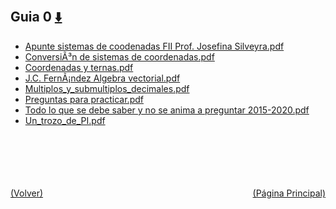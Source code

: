 
<html>
<body>
<h2>Guia 0 <a href="https://downgit.github.io/#/home?url=https://github.com/Apuntes-FIUBA/Apuntes-Electronica/tree/main/82 - Física/8202 - Fisica II/Guias de Problemas/Material y Soluciones/Guia 0" style="font-size:20px">  ⬇️ </a></h2>
<ul>
    <li><a href="Apunte sistemas de coodenadas FII Prof. Josefina Silveyra.pdf">Apunte sistemas de coodenadas FII Prof. Josefina Silveyra.pdf</a></li>
    <li><a href="ConversiÃ³n de sistemas de coordenadas.pdf">ConversiÃ³n de sistemas de coordenadas.pdf</a></li>
    <li><a href="Coordenadas y ternas.pdf">Coordenadas y ternas.pdf</a></li>
    <li><a href="J.C. FernÃ¡ndez Algebra vectorial.pdf">J.C. FernÃ¡ndez Algebra vectorial.pdf</a></li>
    <li><a href="Multiplos_y_submultiplos_decimales.pdf">Multiplos_y_submultiplos_decimales.pdf</a></li>
    <li><a href="Preguntas para practicar.pdf">Preguntas para practicar.pdf</a></li>
    <li><a href="Todo lo que se debe saber y no se anima a preguntar 2015-2020.pdf">Todo lo que se debe saber y no se anima a preguntar 2015-2020.pdf</a></li>
    <li><a href="Un_trozo_de_PI.pdf">Un_trozo_de_PI.pdf</a></li>
</ul>
</body>
</html>

















<br><br><br><br><br><a href="../" style="float: left">(Volver)</a> <a href="https://apuntes-fiuba.github.io/Apuntes-Electronica" style="float: right">(Página Principal)</a>
